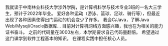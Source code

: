 ### 
我就读于中南林业科技大学涉外学院，是计算机科学与技术专业3班的一名大三学生，预计于2022年毕业。
爱好各种运动（游泳、篮球、足球、骑行等），但最近出现了各种因素使得出门运动的机会变少了许多。
我会C/Java，了解Java Web/Mysql/Oracle数据库...
目前对计算机网络方面感兴趣，我也在为相关的能力证书奋斗。
之前的代码量在3000左右，本学期要求自己代码量翻倍。
希望通过这门课学到软件工程基本的知识。
在课程实践中担任核心人员。
<!--
**HazelnutChen/HazelnutChen** is a ✨ _special_ ✨ repository because its `README.md` (this file) appears on your GitHub profile.

Here are some ideas to get you started:

- 🔭 I’m currently working on ...
- 🌱 I’m currently learning ...
- 👯 I’m looking to collaborate on ...
- 🤔 I’m looking for help with ...
- 💬 Ask me about ...
- 📫 How to reach me: ...
- 😄 Pronouns: ...
- ⚡ Fun fact: ...
-->
